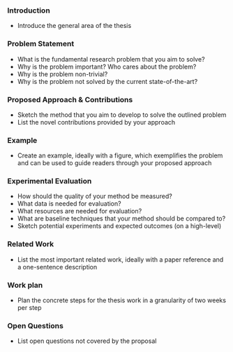 ### Introduction
 * Introduce the general area of the thesis

### Problem Statement

 * What is the fundamental research problem that you aim to solve?
 * Why is the problem important? Who cares about the problem?
 * Why is the problem non-trivial?
 * Why is the problem not solved by the current state-of-the-art?
 
### Proposed Approach & Contributions
 * Sketch the method that you aim to develop to solve the outlined problem
 * List the novel contributions provided by your approach

### Example
 * Create an example, ideally with a figure, which exemplifies the problem and can be used to guide readers through your proposed approach

### Experimental Evaluation
 * How should the quality of your method be measured?
 * What data is needed for evaluation?
 * What resources are needed for evaluation?
 * What are baseline techniques that your method should be compared to?
 * Sketch potential experiments and expected outcomes (on a high-level)

### Related Work
 * List the most important related work, ideally with a paper reference and a one-sentence description

### Work plan
 * Plan the concrete steps for the thesis work in a granularity of two weeks per step

### Open Questions
 * List open questions not covered by the proposal

